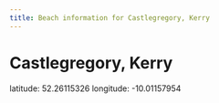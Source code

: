 ```yaml
---
title: Beach information for Castlegregory, Kerry
---
```

# Castlegregory, Kerry 

<div class="location-info">latitude: 52.26115326 longitude: -10.01157954</div>
<div id="met-eireann-warnings" onload="get_met_eireann_warnings(EI11)"></div>
<div></div>